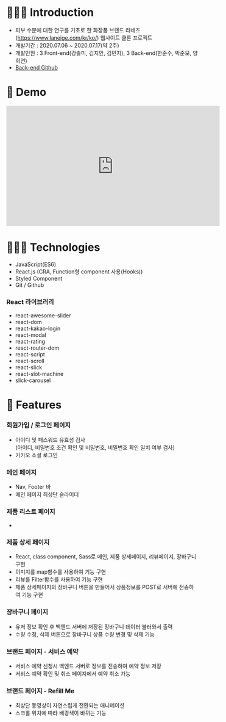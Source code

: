 # 💁🏻‍♀️ Introduction

- 피부 수분에 대한 연구를 기초로 한 화장품 브랜드 라네즈(https://www.laneige.com/kr/ko/) 웹사이트 클론 프로젝트
- 개발기간 : 2020.07.06 ~ 2020.07.17(약 2주)
- 개발인원 : 3 Front-end(강솔미, 김지인, 김민지), 3 Back-end(한준수, 박준모, 양희연)
- [Back-end Github](https://github.com/wecode-bootcamp-korea/9-Mayonnaise-backend)

# 📼 Demo

<iframe width="560" height="315" src="https://www.youtube.com/embed/xIFB2U80wgc" frameborder="0" allow="accelerometer; autoplay; encrypted-media; gyroscope; picture-in-picture" allowfullscreen></iframe>

# 👩🏻‍💻 Technologies

- JavaScript(ES6)
- React.js (CRA, Function형 component 사용(Hooks))
- Styled Component
- Git / Github

### React 라이브러리

- react-awesome-slider
- react-dom
- react-kakao-login
- react-modal
- react-rating
- react-router-dom
- react-script
- react-scroll
- react-slick
- react-slot-machine
- slick-carousel

# 🌱 Features

### 회원가입 / 로그인 페이지

- 아이디 및 패스워드 유효성 검사<br/>
  (아이디, 비밀번호 조건 확인 및 비밀번호, 비밀번호 확인 일치 여부 검사)
- 카카오 소셜 로그인

### 메인 페이지

- Nav, Footer 바
- 메인 페이지 최상단 슬라이더

### 제품 리스트 페이지

-

### 제품 상세 페이지

- React, class component, Sass로 메인, 제품 상세페이지, 리뷰페이지, 장바구니 구현
- 이미지를 map함수를 사용하여 기능 구현
- 리뷰를 Filter함수를 사용하여 기능 구현
- 제품 상세페이지의 장바구니 버튼을 만들어서 상품정보를 POST로 서버에 전송하여 기능 
   구현

### 장바구니 페이지

- 유저 정보 확인 후 백엔드 서버에 저장된 장바구니 데이터 불러와서 출력
- 수량 수정, 삭제 버튼으로 장바구니 상품 수량 변경 및 삭제 기능

### 브랜드 페이지 - 서비스 예약

- 서비스 예약 신청시 백엔드 서버로 정보를 전송하여 예약 정보 저장
- 서비스 예약 확인 및 취소 페이지에서 예약 취소 가능

### 브랜드 페이지 - Refill Me

- 최상단 동영상이 자연스럽게 전환되는 애니메이션
- 스크롤 위치에 따라 배경색이 바뀌는 기능
